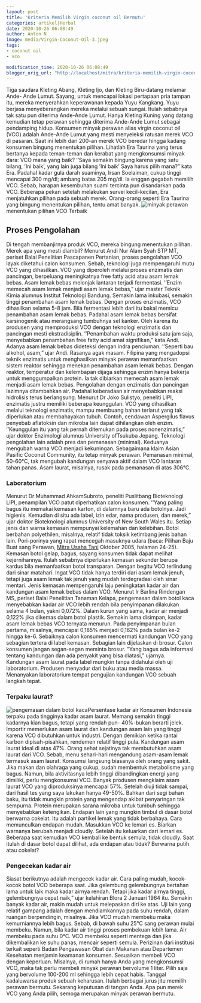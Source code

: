 ```yaml
---
layout: post
title: 'Kriteria Memilih Virgin coconut oil Bermutu'
categories: artikel|Herbal
date: 2020-10-26 06:08:49
author: Anton N
image: media/Virgin-Coconut-Oil-3.jpeg
tags:
- coconut oil
- vco

modification_time: 2020-10-26 06:08:49
blogger_orig_url: "http://localhost/mitra/kriteria-memilih-virgin-coconut-oil.html"
---
```


Tiga saudara Kleting Abang, Kleting Ijo, dan Kleting Biru-datang melamar Ande-
Ande Lumut. Sayang, untuk mencapai lokasi pertapaan pria tampan itu, mereka
menyerahkan keperawanan kepada Yuyu Kangkang. Yuyu berjasa menyeberangkan
mereka melalui sebuah sungai. Itulah sebabnya tak satu pun diterima Ande-Ande
Lumut. Hanya Kleting Kuning yang datang kemudian tetap perawan sehingga
diterima Ande-Ande Lumut sebagai pendamping hidup. Konsumen minyak perawan
alias virgin coconut oil (VCO) adalah Ande-Ande Lumut yang mesti menyeleksi
ratusan merek VCO di pasaran. Saat ini lebih dari 200-an merek VCO beredar
hingga kadang konsumen bingung menentukan pilihan. Lihatlah Era Taurina yang
terus bertanya kepada teman-teman dan kerabat yang mengkonsumsi minyak dara:
VCO mana yang baik? ’’Saya semakin bingung karena yang satu bilang, ’Ini
baik’, yang lain juga bilang ’Ini baik’ Saya harus pilih mana?” kata Era.
Padahal kadar gula darah suaminya, Irsan Soelaiman, cukup tinggi mencapai 300
mg/dl; ambang batas 205 mg/dl. Ia enggan gegabah memilih VCO. Sebab, harapan
kesembuhan suami tercinta pun disandarkan pada VCO. Beberapa pekan setelah
melakukan survei kecil-kecilan, Era menjatuhkan pilihan pada sebuah merek.
Orang-orang seperti Era Taurina yang bingung menentukan pilihan, tentu amat
banyak. ![minyak
perawan](https://1.bp.blogspot.com/-jQ36XXVpZGA/X5aBiUvnPmI/AAAAAAAAB0E/0sG_BsHVZGEyikivJp5WTL2MUh2rwRhwwCLcBGAsYHQ/s630/Virgin%2BCoconut%2BOil%2B%25282%2529.jpeg)menentukan
pilihan VCO Terbaik

## Proses Pengolahan

Di tengah membanjirnya produk VCO, mereka bingung menentukan pilihan. Merek
apa yang mesti diambil? Menurut Andi Nur Alam Syah STP MT, periset Balai
Penelitian Pascapanen Pertanian, proses pengolahan VCO layak diketahui calon
konsumen. Sebab, teknologi juga mempengaruhi mutu VCO yang dihasilkan. VCO
yang diperoleh melalui proses enzimatis dan pancingan, berpeluang meningkatnya
free fatty acid atau asam lemak bebas. Asam lemak bebas melonjak lantaran
terjadi fermentasi. ’’Enzim memecah asam lemak menjadi asam lemak bebas,” ujar
master Teknik Kimia alumnus Institut Teknologi Bandung. Semakin lama inkubasi,
semakin tinggi penambahan asam lemak bebas. Dengan proses enzimatis, VCO
dihasilkan selama 5-8 jam. Bila fermentasi lebih dari itu bakal memicu
penambahan asam lemak bebas. Padahal asam lemak bebas bersifat karsinogenik
atau merangsang tumbuhnya sel kanker. Oleh karena itu produsen yang
memproduksi VCO dengan teknologi enzimatis dan pancingan mesti ekstradisiplin.
’’Penambahan waktu produksi satu jam saja, menyebabkan penambahan free fatty
acid amat signifikan,” kata Andi. Adanya asam lemak bebas dideteksi dengan
indra penciuman. ’’Seperti bau alkohol, asam,” ujar Andi. Rasanya agak masam.
Filipina yang mengadopsi teknik enzimatis untuk menghasilkan minyak perawan
memanfaatkan sistem reaktor sehingga menekan penambahan asam lemak bebas.
Dengan reaktor, temperatur dan kelembapan dijaga sehingga enzim hanya bekerja
untuk menggumpalkan protein. Ia tak dibiarkan memecah asam lemak menjadi asam
lemak bebas. Pengolahan dengan enzimatis dan pancingan lazimnya ditambahkan
air. Padahal keberadaan air menyebabkan reaksi hidrolisis terus berlangsung.
Menurut Dr Joko Sulistyo, peneliti LIPI, enzimatis justru memiliki beberapa
keunggulan. VCO yang dihasilkan melalui teknologi enzimatis, mampu membuang
bahan terlarut yang tak diperlukan atau membahayakan tubuh. Contoh, cendawan
Aspergilus flavus penyebab aflatoksin dan mikroba lain dapat dihilangkan oleh
enzim. ’’Keunggulan itu yang tak pernah ditemukan pada proses nonenzimatis,”
ujar doktor Enzimologi alumnus University ofTsukuba Jepang. Teknologi
pengolahan lain adalah pres dan pemanasan (minimal). Keduanya mengubah warna
VCO menjadi kekuningan. Sebagaimana klaim Asian Pasific Coconut Community, itu
tetap minyak perawan. Pemanasan minimal, 50-60°C, tak mengubah kandungan
senyawa aktif dalam VCO lantaran tahan panas. Asam laurat, misalnya, rusak
pada pemanasan di atas 306°C.

### Laboratorium

Menurut Dr Muhammad AhkamSubroto, peneliti Puslitbang Bioteknologi LIPI,
penampilan VCO patut diperhatikan calon konsumen. ’’Yang paling bagus itu
memakai kemasan karton, di dalamnya baru ada botolnya. Jadi higienis. Kemudian
di situ ada label, izin edar, nama produsen, dan merek,” ujar doktor
Bioteknologi alumnus University of New South Wales itu. Setiap jenis dan warna
kemasan mempunyai kelemahan dan kelebihan. Botol berbahan polyethilen,
misalnya, relatif tidak toksik ketimbang jenis bahan lain. Pori-porinya yang
rapat mencegah masuknya udara (baca: Pilihan Baju Buat sang Perawan, [Mitra
Usaha Tani](http://127.0.0.1/mitra) Oktober 2005, halaman 24-25). Kemasan
botol gelap, bagus, sayang konsumen tidak dapat melihat kejernihannya. Itulah
sebabnya diperlukan kemasan sekunder berupa kardus bila memanfaatkan botol
transparan. Dengan begitu VCO terlindung dari sinar matahari. Ingat VCO tidak
hanya terdiri dari asam lemak jenuh, tetapi juga asam lemak tak jenuh yang
mudah terdegradasi oleh sinar mentari. Jenis kemasan mempengaruhi laju
peningkatan kadar air dan kandungan asam lemak bebas dalam VCO. Menurut Ir
Barlina Rindengan MS, periset Balai Penelitian Tanaman Kelapa, pengemasan
dalam botol kaca menyebabkan kadar air VCO lebih rendah bila penyimpanan
dilakukan selama 4 bulan, yakni 0,072%. Dalam kurun yang sama, kadar air
menjadi 0,122% jika dikemas dalam botol plastik. Semakin lama disimpan, kadar
asam lemak bebas VCO ternyata menurun. Pada penyimpanan bulan pertama,
misalnya, mencapai 0,185% menjadi 0,162% pada bulan ke-2 hingga ke-6.
Sebaiknya calon konsumen mencermati kandungan VCO yang sebagian tertera di
label kemasan. Sebagian lain dijelaskan di brosur. Calon konsumen jangan
segan-segan meminta brosur. "Yang bagus ada informasi tentang kandungan dan
ada penyakit yang bisa diatasi," ujarnya. Kandungan asam laurat pada label
mungkin tanpa didahului oleh uji laboratorium. Produsen menyadur dari buku
atau media massa. Menanyakan laboratorium tempat pengujian kandungan VCO
sebuah langkah tepat.

### Terpaku laurat?

![pengemasan dalam botol
kaca](https://1.bp.blogspot.com/-wyzTeHDB9zk/X5aBi5c8HrI/AAAAAAAAB0I/cBqsTUXzfIMB6RVw3FWB9TL5xwvBc6n7gCLcBGAsYHQ/s845/Virgin%2BCoconut%2BOil.jpeg)Persentase
kadar air Konsumen Indonesia terpaku pada tingginya kadar asam laurat. Memang
semakin tinggi kadarnya kian bagus, tetapi yang rendah pun- 40%-bukan berarti
jelek. Importir memerlukan asam laurat dan kandungan asam lain yang tinggi
karena VCO dibutuhkan untuk industri. Dengan demikian ketika rantai karbon
dipisah-pisahkan, rendemen relatif tinggi pula. Kandungan asam laurat ideal di
atas 47%. Orang sehat sejatinya tak membutuhkan asam laurat dari VCO. Sebab,
menu sehari-hari mengandung asam-asam lemak termasuk asam laurat. Konsumsi
langsung biasanya oleh orang yang sakit. Jika makan dan olahraga yang cukup,
sudah membentuk metabolisme yang bagus. Namun, bila aktivitasnya lebih tinggi
dibandingkan energi yang dimiliki, perlu mengkonsumsi VCO. Banyak produsen
mengklaim asam laurat VCO yang diproduksinya mencapai 57%. Setelah diuji tidak
sampai, dari hasil tes yang saya lakukan hanya 49-50%. Bahkan dari segi bahan
baku, itu tidak mungkin protein yang mengendap akibat penyaringan tak
sempurna. Protein merupakan sarana mikroba untuk tumbuh sehingga menyebabkan
ketengikan. Endapan lain yang mungkin timbul di dasar botol berwarna cokelat.
Itu adalah partikel lemak yang tidak berbahaya. Cara memunculkan endapan
mudah. Masukkan VCO ke lemari es. Biarkan warnanya berubah menjadi cloudly.
Setelah itu keluarkan dari lemari es. Beberapa saat kemudian VCO kembali ke
bentuk semula, tidak cloudly. Saat itulah di dasar botol dapat dilihat, ada
endapan atau tidak? Berwarna putih atau cokelat?

### Pengecekan kadar air

Siasat berikutnya adalah mengecek kadar air. Cara paling mudah, kocok-kocok
botol VCO beberapa saat. Jika gelembung gelembungnya bertahan lama untuk laik
maka kadar airnya rendah. Tetapi jika kadar airnya tinggi, gelembungnya cepat
naik,” ujar kelahiran Blora 2 Januari 1964 itu. Semakin banyak kadar air,
makin mudah untuk melepaskan diri ke atas. Uji lain yang relatif gampang
adalah dengan mendiamkannya pada suhu rendah, dalam ruangan berpendingin,
misalnya. Jika VCO mudah membeku maka kemurniannya lebih bagus. Sebab, di
bawah suhu 25°C sang perawan mulai membeku. Namun, bila kadar air tinggi
proses pembekuan lebih lama. Air membeku pada suhu 0°C. VCO membeku seperti
mentega dan jika dikembalikan ke suhu panas, mencair seperti semula. Perizinan
dari institusi terkait seperti Badan Pengawasan Obat dan Makanan atau
Departemen Kesehatan menjamin keamanan konsumen. Sesuaikan membeli VCO dengan
keperluan. Misalnya, di rumah hanya Anda yang mengkonsumsi VCO, maka tak perlu
membeli minyak perawan bervolume 1 liter. Pilih saja yang bervolume 100-200 ml
sehingga lebih cepat habis. Tanggal kadaluwarsa produk sebuah keharusan.
Itulah berbagai jurus jitu memilih perawan bermutu. Sekarang keputusan di
tangan Anda. Apa pun merek VCO yang Anda pilih, semoga merupakan minyak
perawan bermutu.



